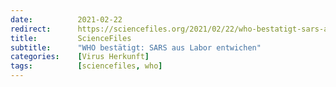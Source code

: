 ```yaml
---
date:          2021-02-22
redirect:      https://sciencefiles.org/2021/02/22/who-bestatigt-sars-aus-labor-entwichen/
title:         ScienceFiles
subtitle:      "WHO bestätigt: SARS aus Labor entwichen"
categories:    [Virus Herkunft]
tags:          [sciencefiles, who]
---
```


